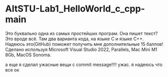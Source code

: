 # AltSTU-Lab1_HelloWorld_c_cpp-main
Это буквально одна из самых простейших програм.
Она пишет текст? Это вроде всё. Там два варианта кода, на языке C и языке C++. Надеюсь это(GitHub) поможет получить мне дополнительные 15 баллов!
Сделано используя Microsoft Visual Studio 2022, Parallels, Mac Mini M1 8Gb, MacOS Sonoma.


а еще я сделал ужасные вещи с commit message!!!! ужас. я надеюсь что все ок
